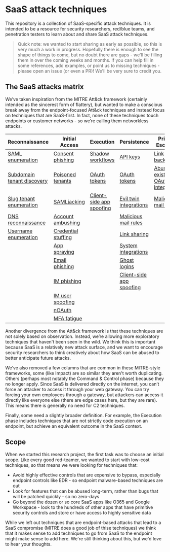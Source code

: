 # SaaS attack techniques

This repository is a collection of SaaS-specific attack techniques. It is intended to be a resource for security researchers, red/blue teams, and penetration testers to learn about and share SaaS attack techniques.

> Quick note: we wanted to start sharing as early as possible, so this is very much a work in progress. Hopefully there is enough to see the shape of things to come, but no doubt there are gaps - we'll be filling them in over the coming weeks and months. If you can help fill in some references, add examples, or point us to missing techniques - please open an issue (or even a PR)! We'll be very sure to credit you.

## The SaaS attacks matrix

We’ve taken inspiration from the MITRE Att&ck framework (certainly intended as the sincerest form of flattery), but wanted to make a conscious break away from the endpoint-focused Att&ck techniques and instead focus on techniques that are SaaS-first. In fact, none of these techniques touch endpoints or customer networks - so we’re calling them networkless attacks.

| Reconnaissance | Initial Access | Execution | Persistence | Privilege Escalation | Defense Evasion | Credential Access | Discovery | Lateral Movement | Exfiltration |
| --- | --- | --- | --- | --- | --- | --- | --- | --- | --- |
|[SAML enumeration](techniques/saml_enumeration/description.md)|[Consent phishing](techniques/consent_phishing/description.md)|[Shadow workflows](techniques/shadow_workflows/description.md)|[API keys](techniques/api_keys/description.md)|[Link backdooring](techniques/link_backdooring/description.md)|[API keys](techniques/api_keys/description.md)|[Password scraping](techniques/password_scraping/description.md)|[Email discovery](techniques/email_discovery/description.md)|[Link backdooring](techniques/link_backdooring/description.md)|[Takeout services](techniques/takeout_services/description.md)|
|[Subdomain tenant discovery](techniques/subdomain_tenant_discovery/description.md)|[Poisoned tenants](techniques/poisoned_tenants/description.md)|[OAuth tokens](techniques/oauth_tokens/description.md)|[OAuth tokens](techniques/oauth_tokens/description.md)|[Abuse existing OAuth integrations](techniques/abuse_existing_oauth_integrations/description.md)|[OAuth tokens](techniques/oauth_tokens/description.md)|[API secret theft](techniques/api_secret_theft/description.md)|[App directory lookup](techniques/app_directory_lookup/description.md)|[Abuse existing OAuth integrations](techniques/abuse_existing_oauth_integrations/description.md)|[Webhooks](techniques/webhooks/description.md)|
|[Slug tenant enumeration](techniques/slug_tenant_enumeration/description.md)|[SAMLjacking](techniques/samljacking/description.md)|[Client-side app spoofing](techniques/client-side_app_spoofing/description.md)|[Evil twin integrations](techniques/evil_twin_integrations/description.md)|[Malicious mail rules](techniques/malicious_mail_rules/description.md)|[Evil twin integrations](techniques/evil_twin_integrations/description.md)||[OAuth token enumeration](techniques/oauth_token_enumeration/description.md)|[API secret theft](techniques/api_secret_theft/description.md)|[Shadow workflows](techniques/shadow_workflows/description.md)|
|[DNS reconnaissance](techniques/dns_reconnaissance/description.md)|[Account ambushing](techniques/account_ambushing/description.md)||[Malicious mail rules](techniques/malicious_mail_rules/description.md)||[Malicious mail rules](techniques/malicious_mail_rules/description.md)|||[Passwordless logins](techniques/passwordless_logins/description.md)|
|[Username enumeration](techniques/username_enumeration/description.md)|[Credential stuffing](techniques/credential_stuffing/description.md)||[Link sharing](techniques/link_sharing/description.md)||[Link sharing](techniques/link_sharing/description.md)|||[Account recovery](techniques/account_recovery/description.md)||
||[App spraying](techniques/app_spraying/description.md)||[System integrations](techniques/system_integrations/description.md)||[System integrations](techniques/system_integrations/description.md)|||[In-app phishing](techniques/in-app_phishing/description.md)||
||[Email phishing](techniques/email_phishing/description.md)||[Ghost logins](techniques/ghost_logins/description.md)||[Ghost logins](techniques/ghost_logins/description.md)|||[IM user spoofing](techniques/im_user_spoofing/description.md)||
||[IM phishing](techniques/im_phishing/description.md)||[Client-side app spoofing](techniques/client-side_app_spoofing/description.md)||[Client-side app spoofing](techniques/client-side_app_spoofing/description.md)|||[Automation workflow sharing](techniques/automation_workflow_sharing/description.md)||
||[IM user spoofing](techniques/im_user_spoofing/description.md)|||||||||
||[nOAuth](techniques/noauth/description.md)|||||||||
||[MFA fatigue](techniques/mfa_fatigue/description.md)|||||||||

Another divergence from the Att&ck framework is that these techniques are not solely based on observation. Instead, we’re allowing more exploratory techniques that haven't been seen in the wild. We think this is important because SaaS is a relatively new attack surface, and we want to encourage security researchers to think creatively about how SaaS can be abused to better anticipate future attacks.

We’ve also removed a few columns that are common in these MITRE-style frameworks, some (like Impact) are so similar they aren't worth duplicating. Others (perhaps most notably the Command & Control phase) because they no longer apply. Since SaaS is delivered directly on the internet, you can’t force an attacker to access it through your web gateway. You can try forcing your own employees through a gateway, but attackers can access it directly like everyone else (there are edge cases here, but they are rare). This means there is generally no need for C2 techniques.

Finally, some need a slightly broader definition. For example, the Execution phase includes techniques that are not strictly code execution on an endpoint, but achieve an equivalent outcome in the SaaS context.

## Scope

When we started this research project, the first task was to choose an initial scope. Like every good red-teamer, we wanted to start with low-cost techniques, so that means we were looking for techniques that:
* Avoid highly effective controls that are expensive to bypass, especially endpoint controls like EDR - so endpoint malware-based techniques are out
* Look for features that can be abused long-term, rather than bugs that will be patched quickly - so no zero-days
* Go beyond the dozen or so core SaaS apps like O365 and Google Workspace - look to the hundreds of other apps that have primitive security controls and store or have access to highly sensitive data

While we left out techniques that are endpoint-based attacks that lead to a SaaS compromise (MITRE does a good job of thise techniques) we think that it makes sense to add techniques to go from SaaS to the endpoint might make sense to add here. We're still thinking about this, but we'd love to hear your thoughts.
